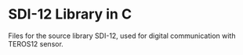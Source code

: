 # SDI-12 Library in C
Files for the source library SDI-12, used for digital communication with TEROS12 sensor.
